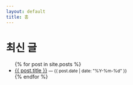 ```yaml
---
layout: default
title: 홈
---
```


# 최신 글
<ul>
{% for post in site.posts %}
  <li>
    <a href="{{ post.url | relative_url }}">{{ post.title }}</a>
    <small> — {{ post.date | date: "%Y-%m-%d" }}</small>
  </li>
{% endfor %}
</ul>
